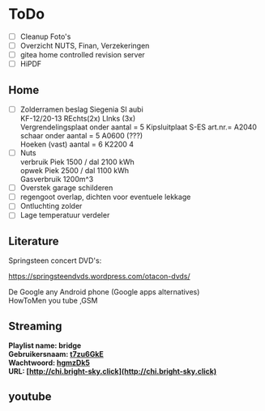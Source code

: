 # ToDo

- [ ] Cleanup Foto's
- [ ] Overzicht NUTS, Finan, Verzekeringen
- [ ] gitea home controlled revision server
- [ ] HiPDF

## Home

- [ ] Zolderramen beslag Siegenia   SI aubi  
  KF-12/20-13 REchts(2x)   LInks (3x)  
  Vergrendelingsplaat onder    aantal = 5    Kipsluitplaat S-ES    art.nr.= A2040  
  schaar onder                             aantal = 5    A0600 (???)  
  Hoeken (vast)                            aantal = 6    K2200 4
- [ ] Nuts  
  verbruik Piek 1500 / dal 2100 kWh  
  opwek    Piek 2500 / dal 1100 kWh  
  Gasverbruik 1200m^3
- [ ] Overstek garage schilderen
- [ ] regengoot overlap, dichten voor eventuele lekkage
- [ ] Ontluchting zolder
- [ ] Lage temperatuur verdeler

## Literature

Springsteen concert DVD's:

<https://springsteendvds.wordpress.com/otacon-dvds/>

De Google any Android phone (Google apps alternatives)  
HowToMen you tube ,GSM

## Streaming

**Playlist name: bridge**  
**Gebruikersnaam: [t7zu6GkE](http://chi.bright-sky.click/get.php?username=t7zu6GkE&password=hgmzDk5&type=m3u&output=ts)**  
**Wachtwoord: [hgmzDk5](http://chi.bright-sky.click/get.php?username=t7zu6GkE&password=hgmzDk5&type=m3u&output=ts)**  
**URL: [http://chi.bright-sky.click](http://chi.bright-sky.click)**

## youtube
